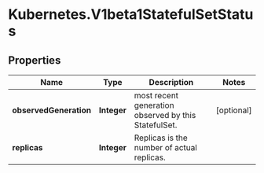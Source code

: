 # Kubernetes.V1beta1StatefulSetStatus

## Properties
Name | Type | Description | Notes
------------ | ------------- | ------------- | -------------
**observedGeneration** | **Integer** | most recent generation observed by this StatefulSet. | [optional] 
**replicas** | **Integer** | Replicas is the number of actual replicas. | 


